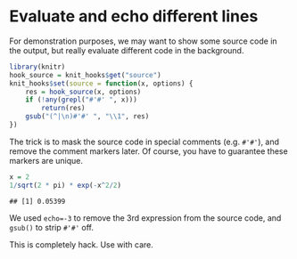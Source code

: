 # Evaluate and echo different lines

For demonstration purposes, we may want to show some source code in the output, but really evaluate different code in the background.


```{.r .chunk-source}
library(knitr)
hook_source = knit_hooks$get("source")
knit_hooks$set(source = function(x, options) {
    res = hook_source(x, options)
    if (!any(grepl("#'#' ", x))) 
        return(res)
    gsub("(^|\n)#'#' ", "\\1", res)
})
```

The trick is to mask the source code in special comments (e.g. `#'#'`), and remove the comment markers later. Of course, you have to guarantee these markers are unique.


```{.r .chunk-source}
x = 2
1/sqrt(2 * pi) * exp(-x^2/2)
```

```{.chunk-output}
## [1] 0.05399
```

We used `echo=-3` to remove the 3rd expression from the source code, and `gsub()` to strip `#'#'` off.

This is completely hack. Use with care.
